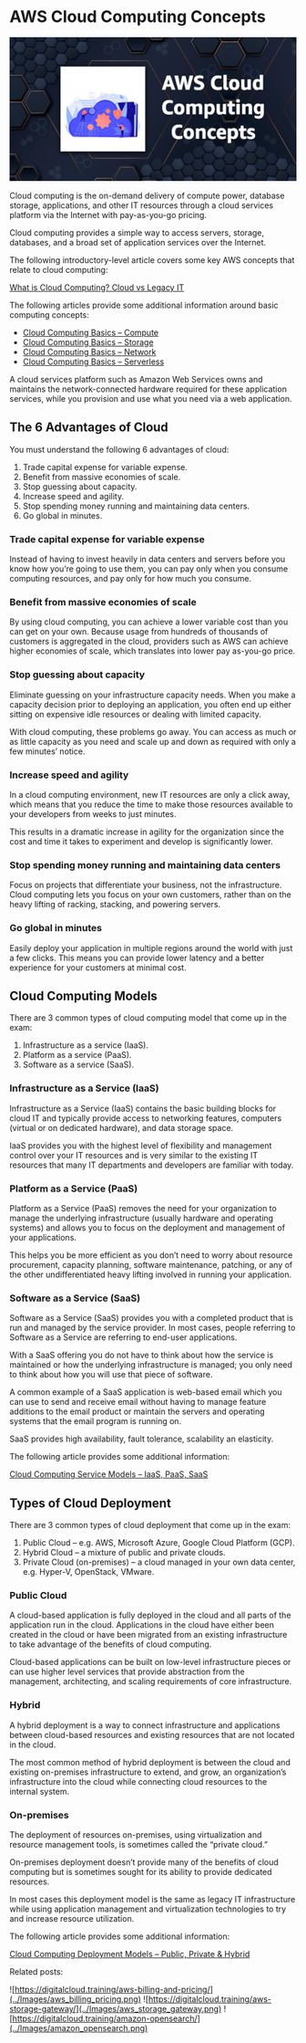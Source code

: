 # AWS Cloud Computing Concepts

![aws_cloud_computing_concepts](../Images/aws_cloud_computing_concepts.png)

Cloud computing is the on-demand delivery of compute power, database storage, applications, and other IT resources
through a cloud services platform via the Internet with pay-as-you-go pricing.

Cloud computing provides a simple way to access servers, storage, databases, and a broad set of application services
over the Internet.

The following introductory-level article covers some key AWS concepts that relate to cloud computing:

[What is Cloud Computing? Cloud vs Legacy IT](https://digitalcloud.training/what-is-cloud-computing/)

The following articles provide some additional information around basic computing concepts:

* [Cloud Computing Basics – Compute](https://digitalcloud.training/cloud-computing-basics-compute/)
* [Cloud Computing Basics – Storage](https://digitalcloud.training/cloud-computing-basics-storage/)
* [Cloud Computing Basics – Network](https://digitalcloud.training/cloud-computing-basics-network/)
* [Cloud Computing Basics – Serverless](https://digitalcloud.training/cloud-computing-basics-serverless/)

A cloud services platform such as Amazon Web Services owns and maintains the network-connected hardware required for
these application services, while you provision and use what you need via a web application.

## The 6 Advantages of Cloud

You must understand the following 6 advantages of cloud:

1. Trade capital expense for variable expense.
2. Benefit from massive economies of scale.
3. Stop guessing about capacity.
4. Increase speed and agility.
5. Stop spending money running and maintaining data centers.
6. Go global in minutes.

### Trade capital expense for variable expense

Instead of having to invest heavily in data centers and servers before you know how you’re going to use them, you can
pay only when you consume computing resources, and pay only for how much you consume.

### Benefit from massive economies of scale

By using cloud computing, you can achieve a lower variable cost than you can get on your own. Because usage from
hundreds of thousands of customers is aggregated in the cloud, providers such as AWS can achieve higher economies of
scale, which translates into lower pay as-you-go price.

### Stop guessing about capacity

Eliminate guessing on your infrastructure capacity needs. When you make a capacity decision prior to deploying an
application, you often end up either sitting on expensive idle resources or dealing with limited capacity.

With cloud computing, these problems go away. You can access as much or as little capacity as you need and scale up and
down as required with only a few minutes’ notice.

### Increase speed and agility

In a cloud computing environment, new IT resources are only a click away, which means that you reduce the time to make
those resources available to your developers from weeks to just minutes.

This results in a dramatic increase in agility for the organization since the cost and time it takes to experiment and
develop is significantly lower.

### Stop spending money running and maintaining data centers

Focus on projects that differentiate your business, not the infrastructure. Cloud computing lets you focus on your own
customers, rather than on the heavy lifting of racking, stacking, and powering servers.

### Go global in minutes

Easily deploy your application in multiple regions around the world with just a few clicks. This means you can provide
lower latency and a better experience for your customers at minimal cost.

## Cloud Computing Models

There are 3 common types of cloud computing model that come up in the exam:

1. Infrastructure as a service (IaaS).
2. Platform as a service (PaaS).
3. Software as a service (SaaS).

### Infrastructure as a Service (IaaS)

Infrastructure as a Service (IaaS) contains the basic building blocks for cloud IT and typically provide access to
networking features, computers (virtual or on dedicated hardware), and data storage space.

IaaS provides you with the highest level of flexibility and management control over your IT resources and is very
similar to the existing IT resources that many IT departments and developers are familiar with today.

### Platform as a Service (PaaS)

Platform as a Service (PaaS) removes the need for your organization to manage the underlying infrastructure (usually
hardware and operating systems) and allows you to focus on the deployment and management of your applications.

This helps you be more efficient as you don’t need to worry about resource procurement, capacity planning, software
maintenance, patching, or any of the other undifferentiated heavy lifting involved in running your application.

### Software as a Service (SaaS)

Software as a Service (SaaS) provides you with a completed product that is run and managed by the service provider. In
most cases, people referring to Software as a Service are referring to end-user applications.

With a SaaS offering you do not have to think about how the service is maintained or how the underlying infrastructure
is managed; you only need to think about how you will use that piece of software.

A common example of a SaaS application is web-based email which you can use to send and receive email without having to
manage feature additions to the email product or maintain the servers and operating systems that the email program is
running on.

SaaS provides high availability, fault tolerance, scalability an elasticity.

The following article provides some additional information:

[Cloud Computing Service Models – IaaS, PaaS, SaaS](https://digitalcloud.training/cloud-computing-service-models-iaas-paas-saas/)

## Types of Cloud Deployment

There are 3 common types of cloud deployment that come up in the exam:

1. Public Cloud – e.g. AWS, Microsoft Azure, Google Cloud Platform (GCP).
2. Hybrid Cloud – a mixture of public and private clouds.
3. Private Cloud (on-premises) – a cloud managed in your own data center, e.g. Hyper-V, OpenStack, VMware.

### Public Cloud

A cloud-based application is fully deployed in the cloud and all parts of the application run in the cloud. Applications
in the cloud have either been created in the cloud or have been migrated from an existing infrastructure to take
advantage of the benefits of cloud computing.

Cloud-based applications can be built on low-level infrastructure pieces or can use higher level services that provide
abstraction from the management, architecting, and scaling requirements of core infrastructure.

### Hybrid

A hybrid deployment is a way to connect infrastructure and applications between cloud-based resources and existing
resources that are not located in the cloud.

The most common method of hybrid deployment is between the cloud and existing on-premises infrastructure to extend, and
grow, an organization’s infrastructure into the cloud while connecting cloud resources to the internal system.

### On-premises

The deployment of resources on-premises, using virtualization and resource management tools, is sometimes called the
“private cloud.”

On-premises deployment doesn’t provide many of the benefits of cloud computing but is sometimes sought for its ability
to provide dedicated resources.

In most cases this deployment model is the same as legacy IT infrastructure while using application management and
virtualization technologies to try and increase resource utilization.

The following article provides some additional information:

[Cloud Computing Deployment Models – Public, Private & Hybrid](https://digitalcloud.training/cloud-computing-deployment-models/)

Related posts:

![https://digitalcloud.training/aws-billing-and-pricing/](../Images/aws_billing_pricing.png)
![https://digitalcloud.training/aws-storage-gateway/](../Images/aws_storage_gateway.png)
![https://digitalcloud.training/amazon-opensearch/](../Images/amazon_opensearch.png)
